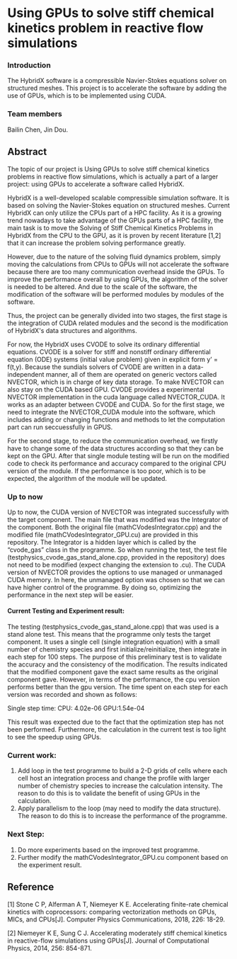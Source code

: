 # Using GPUs to solve stiff chemical kinetics problem in reactive flow simulations

### Introduction
The HybridX software is a compressible Navier-Stokes equations solver on structured meshes. This project is to accelerate the software by adding the use of GPUs, which is to be implemented using CUDA.

### Team members 
Bailin Chen, Jin Dou.

## Abstract

The topic of our project is Using GPUs to solve stiff chemical kinetics problems in reactive flow simulations, which is actually a part of a larger project: using GPUs to accelerate a software called HybridX. 

HybridX is a well-developed scalable compressible simulation software. It is based on solving the Navier-Stokes equation on structured meshes. Current HybridX can only utilize the CPUs part of a HPC facility. As it is a growing trend nowadays to take advantage of the GPUs parts of a HPC facility, the main task is to move the Solving of Stiff Chemical Kinetics Problems in HybridX from the CPU to the GPU, as it is proven by recent literature [1,2] that it can increase the problem solving performance greatly. 

However, due to the nature of the solving fluid dynamics problem, simply moving the calculations from CPUs to GPUs will not accelerate the software because there are too many communication overhead inside the GPUs. To improve the performance overall by using GPUs, the algorithm of the solver is needed to be altered. And due to the scale of the software, the modification of the software will be performed modules by modules of the software. 

Thus, the project can be generally divided into two stages, the first stage is the integration of CUDA related modules and the second is the modification of HybridX's data structures and algorithms.

For now, the HybridX uses CVODE to solve its ordinary differential equations. CVODE is a solver for stiff and nonstiff ordinary differential equation (ODE) systems (initial value problem) given in explicit form y’ = f(t,y). Because the sundials solvers of CVODE are written in a data-independent manner, all of them are operated on generic vectors called NVECTOR, which is in charge of key data storage. To make NVECTOR can also stay on the CUDA based GPU. CVODE provides a experimental NVECTOR implementation in the cuda language called NVECTOR_CUDA. It works as an adapter between CVODE and CUDA. So for the first stage, we need to integrate the NVECTOR_CUDA module into the software, which includes adding or changing functions and methods to let the computation part can run seccuessfully in GPUS.

For the second stage, to reduce the communication overhead, we firstly have to change some of the data structures according so that they can be kept on the GPU. After that single module testing will be run on the modified code to check its performance and accuracy compared to the original CPU version of the module. If the performance is too poor, which is to be expected, the algorithm of the module will be updated. 


### Up to now

Up to now, the CUDA version of NVECTOR was integrated successfully with the target component. The main file that was modified was the Integrator of the component. Both the original file (mathCVodesIntegrator.cpp) and the modified file (mathCVodesIntegrator_GPU.cu) are provided in this repository. The Integrator is a hidden layer which is called by the “cvode_gas” class in the programme. So when running the test, the test file (testphysics_cvode_gas_stand_alone.cpp, provided in the repository) does not need to be modified (expect changing the extension to .cu). The CUDA version of NVECTOR provides the options to use managed or unmanaged CUDA memory. In here, the unmanaged option was chosen so that we can have higher control of the programme. By doing so, optimizing the performance in the next step will be easier.

#### Current Testing and Experiment result:
The testing (testphysics_cvode_gas_stand_alone.cpp) that was used is a stand alone test. This means that the programme only tests the target component. It uses a single cell (single integration equation) with a small number of chemistry species and first initialize/reinitialize, then integrate in each step for 100 steps. The purpose of this preliminary test is to validate the accuracy and the consistency of the modification. The results indicated that the modified component gave the exact same results as the original component gave. However, in terms of the performance, the cpu version performs better than the gpu version. The time spent on each step for each version was recorded and shown as follows:

Single step time:
CPU: 4.02e-06   GPU:1.54e-04

This result was expected due to the fact that the optimization step has not been performed. Furthermore, the calculation in the current test is too light to see the speedup using GPUs. 

### Current work:
1. Add loop in the test programme to build a 2-D grids of cells where each cell host an integration process and change the profile with larger number of chemistry species to increase the calculation intensity. The reason to do this is to validate the benefit of using GPUs in the calculation.
2. Apply parallelism to the loop (may need to modify the data structure). The reason to do this is to increase the performance of the programme. 

### Next Step:
1. Do more experiments based on the improved test programme.
2. Further modify the mathCVodesIntegrator_GPU.cu component based on the experiment result.


## Reference

[1] Stone C P, Alferman A T, Niemeyer K E. Accelerating finite-rate chemical kinetics with coprocessors: comparing vectorization methods on GPUs, MICs, and CPUs[J]. Computer Physics Communications, 2018, 226: 18-29.

[2] Niemeyer K E, Sung C J. Accelerating moderately stiff chemical kinetics in reactive-flow simulations using GPUs[J]. Journal of Computational Physics, 2014, 256: 854-871.
